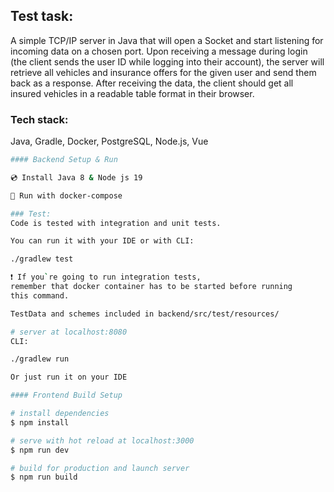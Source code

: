 ## Test task:
A simple TCP/IP server in Java that will open a Socket and start listening for incoming data on a chosen port. 
Upon receiving a message during login (the client sends the user ID while logging into their account), 
the server will retrieve all vehicles and insurance offers for the given user and send them back as a response. 
After receiving the data, the client should get all insured vehicles in a readable table format in their browser.

### Tech stack:
Java, 
Gradle,
Docker,
PostgreSQL,
Node.js,
Vue

```bash
#### Backend Setup & Run

💿 Install Java 8 & Node js 19

🚀 Run with docker-compose

### Test:
Code is tested with integration and unit tests. 

You can run it with your IDE or with CLI: 

./gradlew test

❗️ If you`re going to run integration tests, 
remember that docker container has to be started before running 
this command.

TestData and schemes included in backend/src/test/resources/

# server at localhost:8080
CLI:

./gradlew run

Or just run it on your IDE

#### Frontend Build Setup

# install dependencies
$ npm install

# serve with hot reload at localhost:3000
$ npm run dev 

# build for production and launch server
$ npm run build
```
